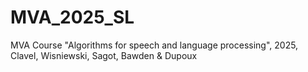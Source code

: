 # MVA_2025_SL
MVA Course "Algorithms for speech and language processing", 2025, Clavel, Wisniewski, Sagot, Bawden &amp; Dupoux
